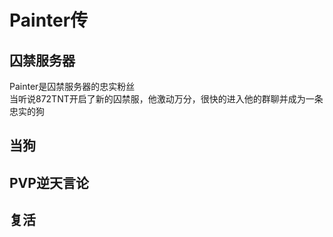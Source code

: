 # Painter传
## 囚禁服务器
Painter是囚禁服务器的忠实粉丝  
当听说872TNT开启了新的囚禁服，他激动万分，很快的进入他的群聊并成为一条忠实的狗  

## 当狗

## PVP逆天言论

## 复活